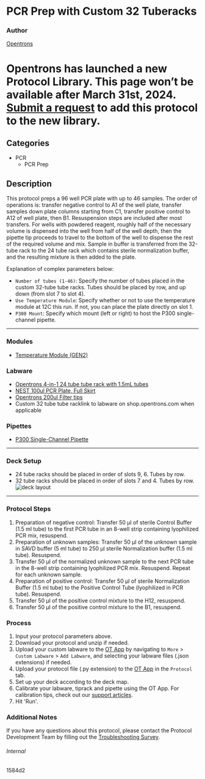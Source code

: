 # PCR Prep with Custom 32 Tuberacks

### Author
[Opentrons](https://opentrons.com/)


# Opentrons has launched a new Protocol Library. This page won’t be available after March 31st, 2024. [Submit a request](https://docs.google.com/forms/d/e/1FAIpQLSdYYp9QCKow4nn0KlCVsMS3HX0eJ0N9O7-erajKvcpT0lWbSg/viewform) to add this protocol to the new library.

## Categories
* PCR
	* PCR Prep

## Description

This protocol preps a 96 well PCR plate with up to 46 samples. The order of operations is: transfer negative control to A1 of the well plate, transfer samples down plate columns starting from C1, transfer positive control to A12 of well plate, then B1. Resuspension steps are included after most transfers. For wells with powdered reagent, roughly half of the necessary volume is dispensed into the well from half of the well depth, then the pipette tip proceeds to travel to the bottom of the well to dispense the rest of the required volume and mix. Sample in buffer is transferred from the 32-tube rack to the 24 tube rack which contains sterile normalization buffer, and the resulting mixture is then added to the plate.

Explanation of complex parameters below:
* `Number of tubes (1-46)`: Specify the number of tubes placed in the custom 32-tube tube racks. Tubes should be placed by row, and up down (from slot 7 to slot 4).
* `Use Temperature Module`: Specify whether or not to use the temperature module at 12C this run. If not, you can place the plate directly on slot 1.
* `P300 Mount`: Specify which mount (left or right) to host the P300 single-channel pipette.

---

### Modules
* [Temperature Module (GEN2)](https://shop.opentrons.com/collections/hardware-modules/products/tempdeck)

### Labware
* [Opentrons 4-in-1 24 tube tube rack with 1.5mL tubes](https://shop.opentrons.com/4-in-1-tube-rack-set/)
* [NEST 100ul PCR Plate, Full Skirt](https://shop.opentrons.com/nest-0-1-ml-96-well-pcr-plate-full-skirt/)
* [Opentrons 200ul Filter tips](https://shop.opentrons.com/opentrons-200ul-filter-tips/)
* Custom 32 tube tube racklink to labware on shop.opentrons.com when applicable


### Pipettes
* [P300 Single-Channel Pipette](https://shop.opentrons.com/pipettes/)

---

### Deck Setup
* 24 tube racks should be placed in order of slots 9, 6. Tubes by row.
* 32 tube racks should be placed in order of slots 7 and 4. Tubes by row.
![deck layout](https://opentrons-protocol-library-website.s3.amazonaws.com/custom-README-images/1584d2/Screen+Shot+2022-06-09+at+10.34.00+AM.png)

---

### Protocol Steps
1. Preparation of negative control: Transfer 50 μl of sterile Control Buffer (1.5 ml tube) to the first PCR tube in an 8-well strip containing lyophilized PCR mix, resuspend.
2. Preparation of unknown samples: Transfer 50 μl of the unknown sample in SAVD buffer (5 ml tube) to 250 μl sterile Normalization buffer (1.5 ml tube). Resuspend.
3. Transfer 50 μl of the normalized unknown sample to the next PCR tube in the 8-well strip containing lyophilized PCR mix. Resuspend. Repeat for each unknown sample.
4. Preparation of positive control: Transfer 50 μl of sterile Normalization Buffer (1.5 ml tube) to the Positive Control Tube (lyophilized in PCR tube). Resuspend.
5. Transfer 50 μl of the positive control mixture to the H12, resuspend.
6. Transfer 50 μl of the positive control mixture to the B1, resuspend.

### Process
1. Input your protocol parameters above.
2. Download your protocol and unzip if needed.
3. Upload your custom labware to the [OT App](https://opentrons.com/ot-app) by navigating to `More` > `Custom Labware` > `Add Labware`, and selecting your labware files (.json extensions) if needed.
4. Upload your protocol file (.py extension) to the [OT App](https://opentrons.com/ot-app) in the `Protocol` tab.
5. Set up your deck according to the deck map.
6. Calibrate your labware, tiprack and pipette using the OT App. For calibration tips, check out our [support articles](https://support.opentrons.com/en/collections/1559720-guide-for-getting-started-with-the-ot-2).
7. Hit 'Run'.

### Additional Notes
If you have any questions about this protocol, please contact the Protocol Development Team by filling out the [Troubleshooting Survey](https://protocol-troubleshooting.paperform.co/).

###### Internal
1584d2
